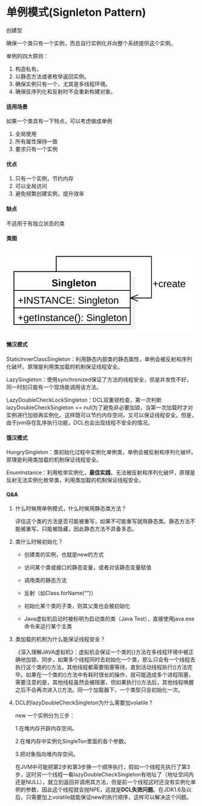 # 单例模式(Signleton Pattern)

创建型

确保一个类只有一个实例，而且自行实例化并向整个系统提供这个实例。

单例的四大原则：

1. 构造私有。
2. 以静态方法或者枚举返回实例。
3. 确保实例只有一个，尤其是多线程环境。
4. 确保反序列化和反射时不会重新构建对象。

#### 适用场景

如果一个类具有一下特点，可以考虑做成单例

1. 全局使用
2. 所有属性保持一致
3. 要求只有一个实例

#### 优点

1. 只有一个实例，节约内存
2. 可以全局访问
3. 避免频繁创建实例，提升效率

#### 缺点

不适用于有独立状态的类

#### 类图

![类图](https://github.com/1065763582/java-design-patterns/blob/master/src/resources/img/singtonle.svg)

#### 懒汉模式

StaticInnerClassSingleton：利用静态内部类的静态属性，单例会被反射和序列化破坏。原理是利用类加载的机制保证线程安全。

LazySingleton：使用synchronized保证了方法的线程安全，但是并发性不好，同一时刻只能有一个现场能调用该方法。

LazyDoubleCheckLockSingleton：DCL双重锁检查，第一次判断 lazyDoubleCheckSingleton == null为了避免非必要加锁，当第一次加载时才对实例进行加锁再实例化。这样既可以节约内存空间，又可以保证线程安全。但是，由于jvm存在乱序执行功能，DCL也会出现线程不安全的情况。

#### 饿汉模式

HungrySingleton：类初始化过程中实例化单例类，单例会被反射和序列化破坏。原理是利用类加载的机制保证线程安全。

EnumInstance：利用枚举实例化，**最佳实践**，无法被反射和序列化破坏，原理是反射无法实例化枚举类，利用类加载的机制保证线程安全。

#### Q&A

1. 什么时候用单例模式，什么时候用静态类方法？

   评估这个类的方法是否可能被重写，如果不可能重写就用静态类。静态方法不能被重写，只能被隐藏，因此静态方法不具备多态。

2. 类什么时候初始化？

   * 创建类的实例，也就是new的方式

   * 访问某个类或接口的静态变量，或者对该静态变量赋值

   * 调用类的静态方法

   * 反射（如Class.forName(“”)）

   * 初始化某个类的子类，则其父类也会被初始化

   * Java虚拟机启动时被标明为启动类的类（Java Test），直接使用java.exe命令来运行某个主类

3. 类加载的机制为什么能保证线程安全？

   《深入理解JAVA虚拟机》：虚拟机会保证一个类的<clinit>()方法在多线程环境中被正确地加锁、同步，如果多个线程同时去初始化一个类，那么只会有一个线程去执行这个类的<clinit>()方法，其他线程都需要阻塞等待，直到活动线程执行<clinit>()方法完毕。如果在一个类的<clinit>()方法中有耗时很长的操作，就可能造成多个进程阻塞，需要注意的是，其他线程虽然会被阻塞，但如果执行<clinit>()方法后，其他线程唤醒之后不会再次进入<clinit>()方法。同一个加载器下，一个类型只会初始化一次。

4. DCL的lazyDoubleCheckSingleton为什么需要加volatile？

   new 一个实例分为三步：

   1.在堆内存开辟内存空间。

   2.在堆内存中实例化SingleTon里面的各个参数。

   3.把对象指向堆内存空间。

   在JVM中可能把第2步和第3步换一个顺序执行，假如一个线程先执行了第3步，这时另一个线程一看lazyDoubleCheckSingleton有地址了（地址空间内还是NULL），就立刻返回并调用其方法，但是前一个线程这时还没有实例化单例的参数，因此这个线程就会抛NPE，这就是**DCL失效问题**。在JDK1.6及以后，只需要加上volatile就能保证new的执行顺序，这样可以解决这个问题。